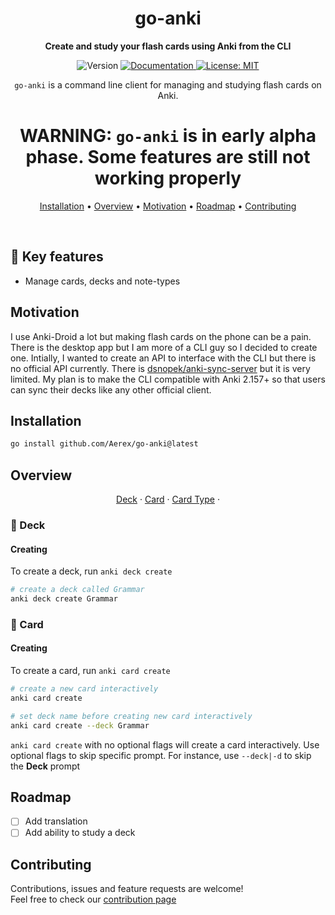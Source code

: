 <div align="center">

# go-anki

**Create and study your flash cards using Anki from the CLI**

  <img alt="Version" src="https://img.shields.io/badge/version-0.0.1-blue.svg?cacheSeconds=2592000" />
  <a href="https://github.com/Aerex/go-anki" target="_blank">
    <img alt="Documentation" src="https://img.shields.io/badge/documentation-yes-brightgreen.svg" />
  </a>
  <a href="#" target="_blank">
    <img alt="License: MIT" src="https://img.shields.io/badge/License-MIT-yellow.svg" />
  </a>

<br/>

`go-anki` is a command line client for managing and studying flash cards on Anki.

# WARNING: `go-anki` is in early alpha phase. Some features are still not working properly


[Installation](#installation) •
[Overview](#overview) •
[Motivation](#motivation) •
[Roadmap](#roadmap) •
[Contributing](#contributing)

</div>
<br/>



## 📖 Key features
- Manage cards, decks and note-types

## Motivation
I use Anki-Droid a lot but making flash cards on the phone can be a pain. There is the desktop app but I am more of a CLI guy so I decided to create one. Intially, I wanted to create an API to interface with the CLI but there is no official API currently. There is [dsnopek/anki-sync-server](https://github.com/dsnopek/anki-sync-server) but it is very limited. My plan is to make the CLI compatible with Anki 2.157+ so that users can sync their decks like any other official client.

## Installation
```sh
go install github.com/Aerex/go-anki@latest
```

## Overview
<div align="center">
  <a href="#deck">Deck</a>&nbsp;·
  <a href="#card">Card</a>&nbsp;·
  <a href="#@card_type">Card Type</a>&nbsp;·
</div>

### 📝 Deck
#### Creating

To create a deck, run `anki deck create`
```bash
# create a deck called Grammar
anki deck create Grammar
```

### 📝 Card
#### Creating
To create a card, run `anki card create`
```bash
# create a new card interactively
anki card create

# set deck name before creating new card interactively
anki card create --deck Grammar
```
`anki card create` with no optional flags will create a card interactively. Use optional flags to skip specific prompt. For instance, use `--deck|-d` to skip the **Deck** prompt

## Roadmap
- [ ] Add translation
- [ ] Add ability to study a deck

## Contributing

Contributions, issues and feature requests are welcome!<br />Feel free to check our [contribution page](./CONTRIBUTING.md)
